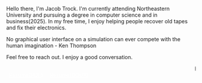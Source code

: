 Hello there, I'm Jacob Trock. I'm currently attending Northeastern University and pursuing a degree in computer science and in business(2025). In my free time, I enjoy helping people recover old tapes and fix their electronics.

No graphical user interface on a simulation can ever compete with the human imagination - Ken Thompson

Feel free to reach out. I enjoy a good conversation.

<marquee>Have a look around!</marquee>
<a style="color:white;background-color: var(--base09);border-radius: 25px;padding:0.5em" href="/resume/resume.pdf">Resume(PDF)</a>
<a style="color:white;background-color: var(--base0A);border-radius: 25px;padding:0.5em" href="/resume/resume.docx">Resume(DOCX)</a>
